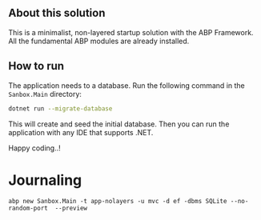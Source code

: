 ## About this solution

This is a minimalist, non-layered startup solution with the ABP Framework. All the fundamental ABP modules are already installed.

## How to run

The application needs to a database. Run the following command in the `Sanbox.Main` directory:

````bash
dotnet run --migrate-database
````

This will create and seed the initial database. Then you can run the application with any IDE that supports .NET.

Happy coding..!


# Journaling

```
abp new Sanbox.Main -t app-nolayers -u mvc -d ef -dbms SQLite --no-random-port  --preview

```
